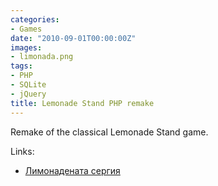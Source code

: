 ```yaml
---
categories:
- Games
date: "2010-09-01T00:00:00Z"
images:
- limonada.png
tags:
- PHP
- SQLite
- jQuery
title: Lemonade Stand PHP remake
---
```


Remake of the classical Lemonade Stand game.

Links:

* [Лимонадената сергия](http://igrii.com/limonada/)
